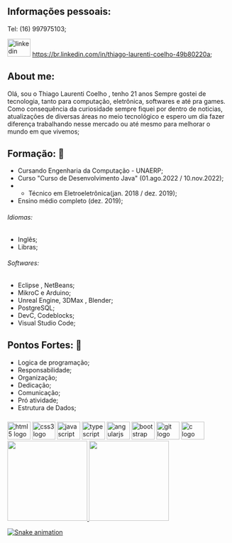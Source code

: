 ## Informações pessoais:


Tel: (16) 997975103;

<img src="https://raw.githubusercontent.com/maurodesouza/profile-readme-generator/master/src/assets/icons/social/linkedin/default.svg" width="52" height="40" alt="linkedin logo" /> https://br.linkedin.com/in/thiago-laurenti-coelho-49b80220a; 
## About me:  
Olá, sou o Thiago Laurenti Coelho , tenho 21 anos 
Sempre gostei de tecnologia, tanto para computação, eletrônica, softwares e até pra games. Como consequência da curiosidade sempre fiquei por dentro de noticias, atualizações de diversas áreas no meio tecnológico e espero um dia fazer diferença trabalhando nesse mercado ou até mesmo para melhorar o mundo em que vivemos;


## Formação: :book: 

- Cursando Engenharia da Computação - UNAERP;
- Curso "Curso de Desenvolvimento Java" (01.ago.2022 / 10.nov.2022);
- - Técnico em Eletroeletrônica(jan. 2018 / dez. 2019);
- Ensino médio completo (dez. 2019);

###### Idiomas: 
- Inglês;
- Libras;

###### Softwares: 

- Eclipse , NetBeans;
- MikroC e Arduino;
- Unreal Engine, 3DMax , Blender;
- PostgreSQL; 
- DevC, Codeblocks;
- Visual Studio Code;

## Pontos Fortes: :muscle: 

- Logica de programação;
- Responsabilidade;
- Organização;
- Dedicação;
- Comunicação;
- Pró atividade;
- Estrutura de Dados;

###
<div>
  <img src="https://cdn.jsdelivr.net/gh/devicons/devicon/icons/html5/html5-original.svg" height="40" width="52" alt="html5 logo"  />
  <img src="https://cdn.jsdelivr.net/gh/devicons/devicon/icons/css3/css3-original.svg" height="40" width="52" alt="css3 logo"  />
  <img src="https://cdn.jsdelivr.net/gh/devicons/devicon/icons/javascript/javascript-original.svg" height="40" width="52" alt="javascript logo"  />
  <img src="https://cdn.jsdelivr.net/gh/devicons/devicon/icons/typescript/typescript-original.svg" height="40" width="52" alt="typescript logo"  />
  <img src="https://cdn.jsdelivr.net/gh/devicons/devicon/icons/angularjs/angularjs-original.svg" height="40" width="52" alt="angularjs logo"  />
  <img src="https://cdn.jsdelivr.net/gh/devicons/devicon/icons/bootstrap/bootstrap-original.svg" height="40" width="52" alt="bootstrap logo"  />
  <img src="https://cdn.jsdelivr.net/gh/devicons/devicon/icons/git/git-original.svg" height="40" width="52" alt="git logo"  />
  <img src="https://cdn.jsdelivr.net/gh/devicons/devicon/icons/c/c-original.svg" height="40" width="52" alt="c logo"  />
</div>


<div>
<a href="https://github.com/Eh0Thigas">
<img height="180em" src="https://github-readme-stats.vercel.app/api/top-langs/?username=Eh0Thigas&layout=compact&langs_count=7&theme=tokyonight"/>
<img height="180em" src="https://github-readme-stats.vercel.app/api?username=Eh0Thigas&show_icons=true&theme=tokyonight&include_all_commits=true&count_private=true"/>
</div>

![Snake animation](https://github.com/Eh0Thigas/Eh0Thigas/blob/output/github-contribution-grid-snake.svg)
